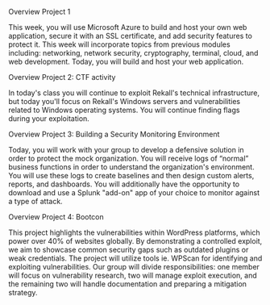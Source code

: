 Overview Project 1

This week, you will use Microsoft Azure to build and host your own web application, secure it with an SSL certificate, and add security features to protect it. 
This week will incorporate topics from previous modules including: networking, network security, cryptography, terminal, cloud, and web development. Today, you will build and host your web application.

Overview Project 2: CTF activity

In today's class you will continue to exploit Rekall's technical infrastructure, but today you'll focus on Rekall's Windows servers and vulnerabilities related to Windows operating systems. 
You will continue finding flags during your exploitation.

Overview Project 3: Building a Security Monitoring Environment

Today, you will work with your group to develop a defensive solution in order to protect the mock organization. You will receive logs of “normal” business functions in order to understand the organization's environment. You will use these logs to create baselines and then design custom alerts, reports, and dashboards. You will additionally have the opportunity to download and use a Splunk "add-on" app of your choice to monitor against a type of attack.

Overview Project 4: Bootcon

This project highlights the vulnerabilities within WordPress platforms, which power over 40% of websites globally. By demonstrating a controlled exploit, we aim to showcase common security gaps such as outdated plugins or weak credentials. The project will utilize tools ie. WPScan for identifying and exploiting vulnerabilities. Our group will divide responsibilities: one member will focus on vulnerability research, two will manage exploit execution, and the remaining two will handle documentation and preparing a mitigation strategy.
